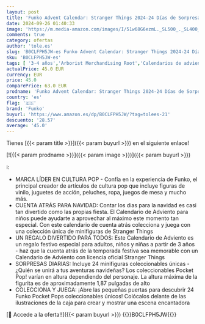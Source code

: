 ```yaml
---
layout: post
title: 'Funko Advent Calendar: Stranger Things 2024-24 Días de Sorpresas - Minifigura de Vinilo Coleccionables - Caja Misteriosa - Idea de Regalo - Holiday Xmas para Chicas y Chicos'
date: 2024-09-26 01:40:33
image: 'https://m.media-amazon.com/images/I/51w68G6ezmL._SL500_._SL400_.jpg'
comments: true
category: ofertas
author: 'tole.es'
slug: 'B0CLFPH5JW-es Funko Advent Calendar: Stranger Things 2024-24 Días de...'
sku: 'B0CLFPH5JW-es'
tags: [ '3-4 años','Arborist Merchandising Root','Calendarios de adviento de juguete','Juguetes','Juguetes y juegos','Self Service','Special Features Stores','advent','b6d17eda-2c26-45ed-a098-453a9f96e839_0','b6d17eda-2c26-45ed-a098-453a9f96e839_1801','funko','xmas','🇪🇸', ]
actualPrice: 45.0 EUR
currency: EUR
price: 45.0
comparePrice: 63.0 EUR
prodname: 'Funko Advent Calendar: Stranger Things 2024-24 Días de Sorpresas - Minifigura de Vinilo Coleccionables - Caja Misteriosa - Idea de Regalo - Holiday Xmas para Chicas y Chicos'
country: 'es'
flag: '🇪🇸'
brand: 'Funko'
buyurl: 'https://www.amazon.es/dp/B0CLFPH5JW/?tag=tolees-21'
descuento: '28.57'
average: '45.0'
---
```


Tienes [{{< param title >}}]({{< param buyurl >}}) en el siguiente enlace!

[![{{< param prodname >}}]({{< param image >}})]({{< param buyurl >}})

ℹ️:

- MARCA LÍDER EN CULTURA POP - Confía en la experiencia de Funko, el principal creador de artículos de cultura pop que incluye figuras de vinilo, juguetes de acción, peluches, ropa, juegos de mesa y mucho más.
- CUENTA ATRÁS PARA NAVIDAD: Contar los dias para la navidad es casi tan divertido como las propias fiesta. El Calendario de Adviento para niños puede ayudarte a aprovechar al máximo este momento tan especial. Con este calendario de cuenta atrás colecciona y juega con una colección única de minifiguras de Stranger Things
- UN REGALO DIVERTIDO PARA TODOS: Este Calendario de Adviento es un regalo festivo especial para adultos, niños y niñas a partir de 3 años - haz que la cuenta atrás de la temporada festiva sea memorable con un Calendario de Adviento con licencia oficial Stranger Things
- SORPRESAS DIARIAS: Incluye 24 minifiguras coleccionables únicas - ¿Quién se unirá a tus aventuras navideñas? Los coleccionables Pocket Pop! varían en altura dependiendo del personaje. La altura máxima de la figurita es de aproximadamente 1,87 pulgadas de alto
- COLECCIONA Y JUEGA: ¡Abre las pequeñas puertas para descubrir 24 Funko Pocket Pops coleccionables únicos! Colócalos delante de las ilustraciones de la caja para crear y mostrar una escena encantadora

[🛒 Accede a la oferta!!]({{< param buyurl >}})
{{<world>}}B0CLFPH5JW{{</world>}}
